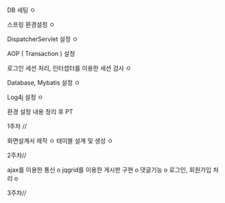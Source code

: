 DB 세팅	ㅇ

스프링 환경설정	ㅇ

DispatcherServlet 설정 ㅇ

AOP ( Transaction ) 설정	

로그인 세션 처리,
인터셉터를 이용한 세션 검사	ㅇ

Database, Mybatis 설정	ㅇ

Log4j 설정	ㅇ

환경 설정 내용 정리 후 PT	

1주차 //

화면설계서 제작 ㅇ
테이블 설계 및 생성 ㅇ

2주차//

ajax를 이용한 통신 o
jqgrid를 이용한 게시판 구현 o
댓글기능 o
로그인, 회원가입 처리 o

3주차//
